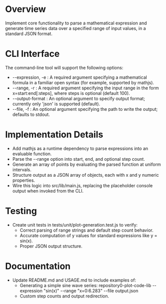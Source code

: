 # Overview

Implement core functionality to parse a mathematical expression and generate time series data over a specified range of input values, in a standard JSON format.

# CLI Interface

The command-line tool will support the following options:

- --expression, -e  : A required argument specifying a mathematical formula in a familiar open syntax (for example, supported by mathjs).
- --range, -r       : A required argument specifying the input range in the form x=start:end[:steps], where steps is optional (default 100).
- --output-format   : An optional argument to specify output format; currently only 'json' is supported (default).
- --file, -f        : An optional argument specifying the path to write the output; defaults to stdout.

# Implementation Details

- Add mathjs as a runtime dependency to parse expressions into an evaluable function.
- Parse the --range option into start, end, and optional step count.
- Generate an array of points by evaluating the parsed function at uniform intervals.
- Structure output as a JSON array of objects, each with x and y numeric properties.
- Wire this logic into src/lib/main.js, replacing the placeholder console output when invoked from the CLI.

# Testing

- Create unit tests in tests/unit/plot-generation.test.js to verify:
  - Correct parsing of range strings and default step count behavior.
  - Accurate computation of y values for standard expressions like y = sin(x).
  - Proper JSON output structure.

# Documentation

- Update README.md and USAGE.md to include examples of:
  - Generating a simple sine wave series: repository0-plot-code-lib --expression "sin(x)" --range "x=0:6.283" --file output.json
  - Custom step counts and output redirection.

